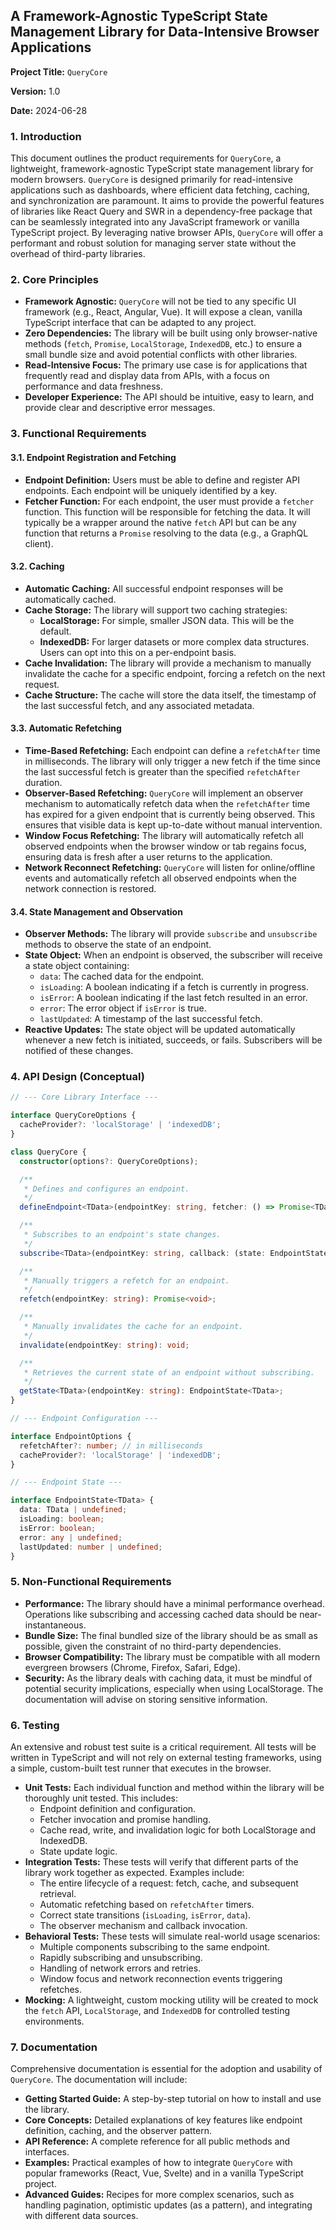 ## A Framework-Agnostic TypeScript State Management Library for Data-Intensive Browser Applications

**Project Title:** `QueryCore`

**Version:** 1.0

**Date:** 2024-06-28

### 1\. Introduction

This document outlines the product requirements for `QueryCore`, a lightweight, framework-agnostic TypeScript state management library for modern browsers. `QueryCore` is designed primarily for read-intensive applications such as dashboards, where efficient data fetching, caching, and synchronization are paramount. It aims to provide the powerful features of libraries like React Query and SWR in a dependency-free package that can be seamlessly integrated into any JavaScript framework or vanilla TypeScript project. By leveraging native browser APIs, `QueryCore` will offer a performant and robust solution for managing server state without the overhead of third-party libraries.

### 2\. Core Principles

- **Framework Agnostic:** `QueryCore` will not be tied to any specific UI framework (e.g., React, Angular, Vue). It will expose a clean, vanilla TypeScript interface that can be adapted to any project.
- **Zero Dependencies:** The library will be built using only browser-native methods (`fetch`, `Promise`, `LocalStorage`, `IndexedDB`, etc.) to ensure a small bundle size and avoid potential conflicts with other libraries.
- **Read-Intensive Focus:** The primary use case is for applications that frequently read and display data from APIs, with a focus on performance and data freshness.
- **Developer Experience:** The API should be intuitive, easy to learn, and provide clear and descriptive error messages.

### 3\. Functional Requirements

#### 3.1. Endpoint Registration and Fetching

- **Endpoint Definition:** Users must be able to define and register API endpoints. Each endpoint will be uniquely identified by a key.
- **Fetcher Function:** For each endpoint, the user must provide a `fetcher` function. This function will be responsible for fetching the data. It will typically be a wrapper around the native `fetch` API but can be any function that returns a `Promise` resolving to the data (e.g., a GraphQL client).

#### 3.2. Caching

- **Automatic Caching:** All successful endpoint responses will be automatically cached.
- **Cache Storage:** The library will support two caching strategies:
  - **LocalStorage:** For simple, smaller JSON data. This will be the default.
  - **IndexedDB:** For larger datasets or more complex data structures. Users can opt into this on a per-endpoint basis.
- **Cache Invalidation:** The library will provide a mechanism to manually invalidate the cache for a specific endpoint, forcing a refetch on the next request.
- **Cache Structure:** The cache will store the data itself, the timestamp of the last successful fetch, and any associated metadata.

#### 3.3. Automatic Refetching

- **Time-Based Refetching:** Each endpoint can define a `refetchAfter` time in milliseconds. The library will only trigger a new fetch if the time since the last successful fetch is greater than the specified `refetchAfter` duration.
- **Observer-Based Refetching:** `QueryCore` will implement an observer mechanism to automatically refetch data when the `refetchAfter` time has expired for a given endpoint that is currently being observed. This ensures that visible data is kept up-to-date without manual intervention.
- **Window Focus Refetching:** The library will automatically refetch all observed endpoints when the browser window or tab regains focus, ensuring data is fresh after a user returns to the application.
- **Network Reconnect Refetching:** `QueryCore` will listen for online/offline events and automatically refetch all observed endpoints when the network connection is restored.

#### 3.4. State Management and Observation

- **Observer Methods:** The library will provide `subscribe` and `unsubscribe` methods to observe the state of an endpoint.
- **State Object:** When an endpoint is observed, the subscriber will receive a state object containing:
  - `data`: The cached data for the endpoint.
  - `isLoading`: A boolean indicating if a fetch is currently in progress.
  - `isError`: A boolean indicating if the last fetch resulted in an error.
  - `error`: The error object if `isError` is true.
  - `lastUpdated`: A timestamp of the last successful fetch.
- **Reactive Updates:** The state object will be updated automatically whenever a new fetch is initiated, succeeds, or fails. Subscribers will be notified of these changes.

### 4\. API Design (Conceptual)

```typescript
// --- Core Library Interface ---

interface QueryCoreOptions {
  cacheProvider?: 'localStorage' | 'indexedDB';
}

class QueryCore {
  constructor(options?: QueryCoreOptions);

  /**
   * Defines and configures an endpoint.
   */
  defineEndpoint<TData>(endpointKey: string, fetcher: () => Promise<TData>, options?: EndpointOptions): void;

  /**
   * Subscribes to an endpoint's state changes.
   */
  subscribe<TData>(endpointKey: string, callback: (state: EndpointState<TData>) => void): () => void; // Returns an unsubscribe function

  /**
   * Manually triggers a refetch for an endpoint.
   */
  refetch(endpointKey: string): Promise<void>;

  /**
   * Manually invalidates the cache for an endpoint.
   */
  invalidate(endpointKey: string): void;

  /**
   * Retrieves the current state of an endpoint without subscribing.
   */
  getState<TData>(endpointKey: string): EndpointState<TData>;
}

// --- Endpoint Configuration ---

interface EndpointOptions {
  refetchAfter?: number; // in milliseconds
  cacheProvider?: 'localStorage' | 'indexedDB';
}

// --- Endpoint State ---

interface EndpointState<TData> {
  data: TData | undefined;
  isLoading: boolean;
  isError: boolean;
  error: any | undefined;
  lastUpdated: number | undefined;
}
```

### 5\. Non-Functional Requirements

- **Performance:** The library should have a minimal performance overhead. Operations like subscribing and accessing cached data should be near-instantaneous.
- **Bundle Size:** The final bundled size of the library should be as small as possible, given the constraint of no third-party dependencies.
- **Browser Compatibility:** The library must be compatible with all modern evergreen browsers (Chrome, Firefox, Safari, Edge).
- **Security:** As the library deals with caching data, it must be mindful of potential security implications, especially when using LocalStorage. The documentation will advise on storing sensitive information.

### 6\. Testing

An extensive and robust test suite is a critical requirement. All tests will be written in TypeScript and will not rely on external testing frameworks, using a simple, custom-built test runner that executes in the browser.

- **Unit Tests:** Each individual function and method within the library will be thoroughly unit tested. This includes:
  - Endpoint definition and configuration.
  - Fetcher invocation and promise handling.
  - Cache read, write, and invalidation logic for both LocalStorage and IndexedDB.
  - State update logic.
- **Integration Tests:** These tests will verify that different parts of the library work together as expected. Examples include:
  - The entire lifecycle of a request: fetch, cache, and subsequent retrieval.
  - Automatic refetching based on `refetchAfter` timers.
  - Correct state transitions (`isLoading`, `isError`, `data`).
  - The observer mechanism and callback invocation.
- **Behavioral Tests:** These tests will simulate real-world usage scenarios:
  - Multiple components subscribing to the same endpoint.
  - Rapidly subscribing and unsubscribing.
  - Handling of network errors and retries.
  - Window focus and network reconnection events triggering refetches.
- **Mocking:** A lightweight, custom mocking utility will be created to mock the `fetch` API, `LocalStorage`, and `IndexedDB` for controlled testing environments.

### 7\. Documentation

Comprehensive documentation is essential for the adoption and usability of `QueryCore`. The documentation will include:

- **Getting Started Guide:** A step-by-step tutorial on how to install and use the library.
- **Core Concepts:** Detailed explanations of key features like endpoint definition, caching, and the observer pattern.
- **API Reference:** A complete reference for all public methods and interfaces.
- **Examples:** Practical examples of how to integrate `QueryCore` with popular frameworks (React, Vue, Svelte) and in a vanilla TypeScript project.
- **Advanced Guides:** Recipes for more complex scenarios, such as handling pagination, optimistic updates (as a pattern), and integrating with different data sources.

